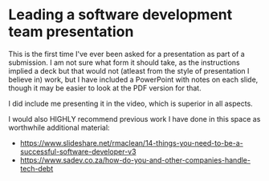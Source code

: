 # Leading a software development team presentation

This is the first time I've ever been asked for a presentation as part of a submission. I am not sure what form it should take, as the instructions implied a deck but that would not (atleast from the style of presentation I believe in) work, but I have included a PowerPoint with notes on each slide, though it may be easier to look at the PDF version for that.

I did include me presenting it in the video, which is superior in all aspects.

I would also HIGHLY recommend previous work I have done in this space as worthwhile additional material:
- https://www.slideshare.net/rmaclean/14-things-you-need-to-be-a-successful-software-developer-v3
- https://www.sadev.co.za/how-do-you-and-other-companies-handle-tech-debt
